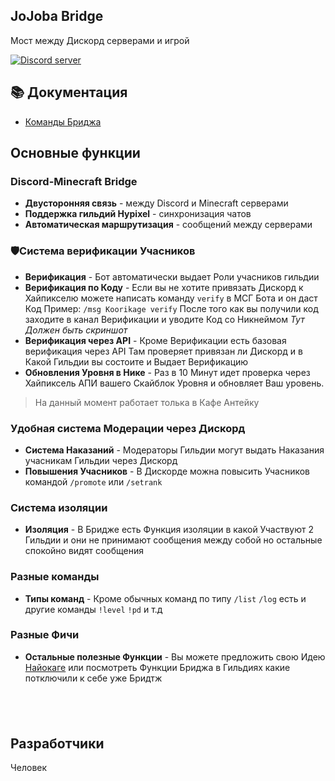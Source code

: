 ## JoJoba Bridge

Мост между Дискорд серверами и игрой

  <a href="https://discord.gg/ZeqUqSjVAt"><img src="https://img.shields.io/discord/256114181311299594?color=5865F2&logo=discord&logoColor=white" alt="Discord server" /></a>
</p>

## 📚 Документация

- [Команды Бриджа](docs/commands.md)


## Основные функции

### Discord-Minecraft Bridge
- **Двусторонняя связь** - между Discord и Minecraft серверами
- **Поддержка гильдий Hypixel** - синхронизация чатов
- **Автоматическая маршрутизация** - сообщений между серверами

### 🛡Система верификации Учасников 
- **Верификация** - Бот автоматически выдает Роли учасников гильдии 
- **Верификация по Коду** - Если вы не хотите привязать Дискорд к Хайпикселю можете написать команду `verify` в МСГ Бота и он даст Код Пример: `/msg Koorikage verify` После того как вы получили код заходите в канал Верификации и уводите Код со Никнеймом *Тут Должен быть скриншот* 
- **Верификация через API** - Кроме Верификации есть базовая верификация через API Там проверяет привязан ли Дискорд и в Какой Гильдии вы состоите и Выдает Верификацию
- **Обновления Уровня в Нике** - Раз в 10 Минут идет проверка через Хайпиксель АПИ вашего Скайблок Уровня и обновляет Ваш уровень. 
> На данный момент работает толька в Кафе Антейку

### Удобная система Модерации через Дискорд
- **Система Наказаний** - Модераторы Гильдии могут выдать Наказания учасникам Гильдии через Дискорд
- **Повышения Учасников** - В Дискорде можна повысить Учасников командой `/promote` или `/setrank`

### Система изоляции
- **Изоляция** - В Бридже есть Функция изоляции в какой Участвуют 2 Гильдии и они не принимают сообщения между собой но остальные спокойно видят сообщения

### Разные команды
- **Типы команд** - Кроме обычных команд по типу `/list` `/log` есть и другие команды `!level` `!pd` и т.д

### Разные Фичи
- **Остальные полезные Функции** - Вы можете предложить свою Идею [Найокаге](https://github.com/Nayokage) или посмотреть Функции Бриджа в Гильдиях какие потключили к себе уже Бридтж


##  
## Разработчики

Человек 
 

